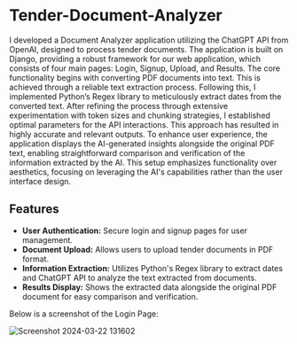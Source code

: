 # Tender-Document-Analyzer

I developed a Document Analyzer application utilizing the ChatGPT API from OpenAI, designed to process tender documents. The application is built on Django, providing a robust framework for our web application, which consists of four main pages: Login, Signup, Upload, and Results.
The core functionality begins with converting PDF documents into text. This is achieved through a reliable text extraction process. Following this, I implemented Python’s Regex library to meticulously extract dates from the converted text.
After refining the process through extensive experimentation with token sizes and chunking strategies, I established optimal parameters for the API interactions. This approach has resulted in highly accurate and relevant outputs.
To enhance user experience, the application displays the AI-generated insights alongside the original PDF text, enabling straightforward comparison and verification of the information extracted by the AI. This setup emphasizes functionality over aesthetics, focusing on leveraging the AI's capabilities rather than the user interface design.

## Features

- **User Authentication:** Secure login and signup pages for user management.
- **Document Upload:** Allows users to upload tender documents in PDF format.
- **Information Extraction:** Utilizes Python's Regex library to extract dates and ChatGPT API to analyze the text extracted from documents.
- **Results Display:** Shows the extracted data alongside the original PDF document for easy comparison and verification.

Below is a screenshot of the Login Page:

![Screenshot 2024-03-22 131602](https://github.com/biswajitdashh/Tender_Document_Date_and_Information_Extractor/assets/77931024/71800614-8685-4bc9-a6ca-f7d186b3cdfc)
